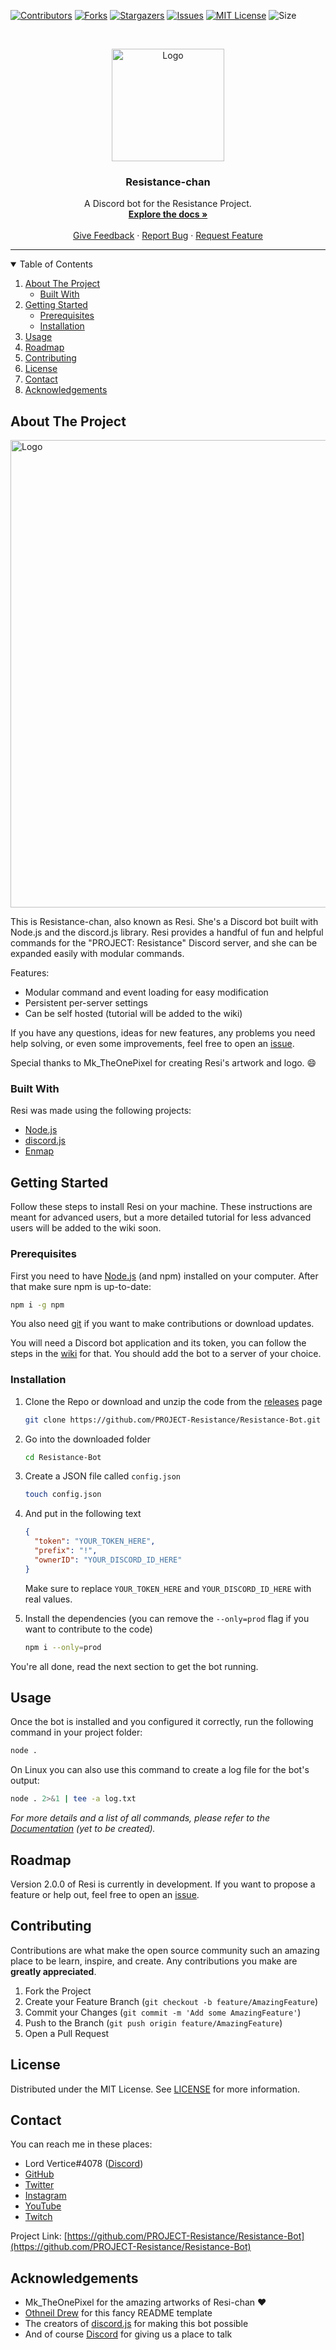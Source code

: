 [![Contributors][contributors-shield]][contributors-url]
[![Forks][forks-shield]][forks-url]
[![Stargazers][stars-shield]][stars-url]
[![Issues][issues-shield]][issues-url]
[![MIT License][license-shield]][license-url]
![Size][size-shield]



<!-- PROJECT LOGO -->
<br />
<p align="center">
  <a href="https://github.com/https://github.com/PROJECT-Resistance/Resistance-Bot">
    <img src="https://i.ibb.co/SxMRSKw/resistance-chan-pfp.png" alt="Logo" width="180" height="180">
  </a>

  <h3 align="center">Resistance-chan</h3>

  <p align="center">
    A Discord bot for the Resistance Project.
    <br />
    <a href="https://github.com/PROJECT-Resistance/Resistance-Bot/wiki"><strong>Explore the docs »</strong></a>
    <br />
    <br />
    <a href="https://github.com/PROJECT-Resistance/Resistance-Bot/issues">Give Feedback</a>
    ·
    <a href="https://github.com/PROJECT-Resistance/Resistance-Bot/issues">Report Bug</a>
    ·
    <a href="https://github.com/PROJECT-Resistance/Resistance-Bot/issues">Request Feature</a>
  </p>
</p>

***

<!-- TABLE OF CONTENTS -->
<details open="open">
  <summary>Table of Contents</summary>
  <ol>
    <li>
      <a href="#about-the-project">About The Project</a>
      <ul>
        <li><a href="#built-with">Built With</a></li>
      </ul>
    </li>
    <li>
      <a href="#getting-started">Getting Started</a>
      <ul>
        <li><a href="#prerequisites">Prerequisites</a></li>
        <li><a href="#installation">Installation</a></li>
      </ul>
    </li>
    <li><a href="#usage">Usage</a></li>
    <li><a href="#roadmap">Roadmap</a></li>
    <li><a href="#contributing">Contributing</a></li>
    <li><a href="#license">License</a></li>
    <li><a href="#contact">Contact</a></li>
    <li><a href="#acknowledgements">Acknowledgements</a></li>
  </ol>
</details>



<!-- ABOUT THE PROJECT -->
## About The Project

  <a href="https://github.com/https://github.com/PROJECT-Resistance/Resistance-Bot">
    <img src="https://i.ibb.co/HGypspc/resistance-chan-first-snow.png" alt="Logo" width="579" height="748">
  </a>

This is Resistance-chan, also known as Resi. She's a Discord bot built with Node.js and the discord.js library. Resi provides a handful of fun and helpful commands for the "PROJECT: Resistance" Discord server, and she can be expanded easily with modular commands.

Features:
* Modular command and event loading for easy modification
* Persistent per-server settings
* Can be self hosted (tutorial will be added to the wiki)

If you have any questions, ideas for new features, any problems you need help solving, or even some improvements, feel free to open an [issue](https://github.com/PROJECT-Resistance/Resistance-Bot/issues).

Special thanks to Mk_TheOnePixel for creating Resi's artwork and logo. :smile:

### Built With

Resi was made using the following projects:
* [Node.js](https://nodejs.org/)
* [discord.js](https://discord.js.org/#/)
* [Enmap](https://www.npmjs.com/package/enmap)



<!-- GETTING STARTED -->
## Getting Started

Follow these steps to install Resi on your machine. These instructions are meant for advanced users, but a more detailed tutorial for less advanced users will be added to the wiki soon.

### Prerequisites

First you need to have [Node.js](https://nodejs.org/) (and npm) installed on your computer. After that make sure npm is up-to-date:
```sh
npm i -g npm
```

You also need [git](https://git-scm.com/) if you want to make contributions or download updates.

You will need a Discord bot application and its token, you can follow the steps in the [wiki](https://github.com/PROJECT-Resistance/Resistance-Bot/wiki) for that. You should add the bot to a server of your choice.

### Installation

1. Clone the Repo or download and unzip the code from the [releases](https://github.com/PROJECT-Resistance/Resistance-Bot/releases) page
	```sh
	git clone https://github.com/PROJECT-Resistance/Resistance-Bot.git
	```

2. Go into the downloaded folder
	```sh
	cd Resistance-Bot
	```

3. Create a JSON file called `config.json`
	```sh
	touch config.json
	```

4. And put in the following text
	```json
	{
	  "token": "YOUR_TOKEN_HERE",
	  "prefix": "!",
	  "ownerID": "YOUR_DISCORD_ID_HERE"
	}
	```
	Make sure to replace `YOUR_TOKEN_HERE` and `YOUR_DISCORD_ID_HERE` with real values.

5. Install the dependencies (you can remove the `--only=prod` flag if you want to contribute to the code)
	```sh
	npm i --only=prod
	```
You're all done, read the next section to get the bot running.

<!-- USAGE EXAMPLES -->
## Usage

Once the bot is installed and you configured it correctly, run the following command in your project folder:
```sh
node .
```
On Linux you can also use this command to create a log file for the bot's output:
```sh
node . 2>&1 | tee -a log.txt
```
_For more details and a list of all commands, please refer to the [Documentation](https://github.com/https://github.com/PROJECT-Resistance/Resistance-Bot/wiki) (yet to be created)._



<!-- ROADMAP -->
## Roadmap
Version 2.0.0 of Resi is currently in development. If you want to propose a feature or help out, feel free to open an [issue](https://github.com/https://github.com/PROJECT-Resistance/Resistance-Bot/issues).
<!--
See the [open issues](https://github.com/https://github.com/PROJECT-Resistance/Resistance-Bot/issues) for a list of proposed features (and known issues).
-->



<!-- CONTRIBUTING -->
## Contributing

Contributions are what make the open source community such an amazing place to be learn, inspire, and create. Any contributions you make are **greatly appreciated**.

1. Fork the Project
2. Create your Feature Branch (`git checkout -b feature/AmazingFeature`)
3. Commit your Changes (`git commit -m 'Add some AmazingFeature'`)
4. Push to the Branch (`git push origin feature/AmazingFeature`)
5. Open a Pull Request



<!-- LICENSE -->
## License

Distributed under the MIT License. See [LICENSE](LICENSE) for more information.



<!-- CONTACT -->
## Contact

You can reach me in these places:
- Lord Vertice#4078 ([Discord](https://discord.gg))
- [GitHub](https://github.com/LordVertice)
- [Twitter](https://twitter.com/lord_vertice)
- [Instagram](https://www.instagram.com/lordvertice/)
- [YouTube](https://www.youtube.com/channel/UCC-U2Vlyo96kXhMdjkvWYKQ)
- [Twitch](https://www.twitch.tv/lordvertice)

Project Link: [https://github.com/PROJECT-Resistance/Resistance-Bot](https://github.com/PROJECT-Resistance/Resistance-Bot)



<!-- ACKNOWLEDGEMENTS -->
## Acknowledgements
* Mk_TheOnePixel for the amazing artworks of Resi-chan :heart:
* [Othneil Drew](https://github.com/othneildrew) for this fancy README template
* The creators of [discord.js](https://discord.js.org/) for making this bot possible
* And of course [Discord](https://discord.gg) for giving us a place to talk





<!-- MARKDOWN LINKS & IMAGES -->
<!-- https://www.markdownguide.org/basic-syntax/#reference-style-links -->
[contributors-shield]: https://img.shields.io/github/contributors/PROJECT-Resistance/Resistance-Bot?color=%233366ff&style=for-the-badge
[contributors-url]: https://github.com/PROJECT-Resistance/Resistance-Bot/graphs/contributors
[forks-shield]: https://img.shields.io/github/forks/PROJECT-Resistance/Resistance-Bot?color=%233366ff&style=for-the-badge
[forks-url]: https://github.com/PROJECT-Resistance/Resistance-Bot/network/members
[stars-shield]: https://img.shields.io/github/stars/PROJECT-Resistance/Resistance-Bot?color=%233366ff&style=for-the-badge
[stars-url]: https://github.com/PROJECT-Resistance/Resistance-Bot/stargazers
[issues-shield]: https://img.shields.io/github/issues/PROJECT-Resistance/Resistance-Bot?color=%233366ff&style=for-the-badge
[issues-url]: https://github.com/PROJECT-Resistance/Resistance-Bot/issues
[license-shield]: https://img.shields.io/github/license/PROJECT-Resistance/Resistance-Bot?color=%233366ff&style=for-the-badge
[license-url]: LICENSE
[size-shield]: https://img.shields.io/github/repo-size/PROJECT-Resistance/Resistance-Bot?color=%233366ff&style=for-the-badge
[product-screenshot]: https://i.ibb.co/HGypspc/resistance-chan-first-snow.png
